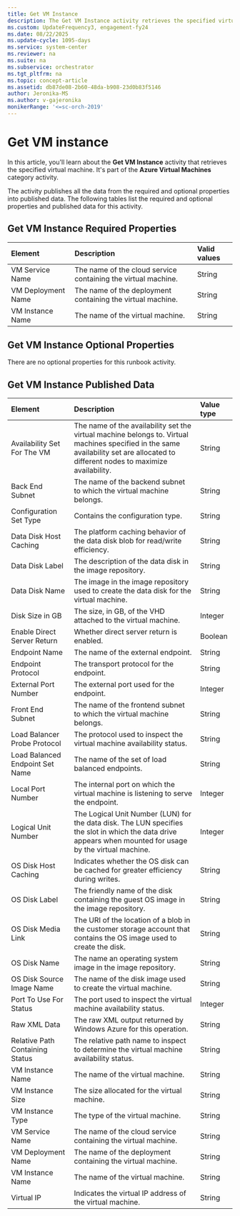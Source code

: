 ```yaml
---
title: Get VM Instance
description: The Get VM Instance activity retrieves the specified virtual machine.
ms.custom: UpdateFrequency3, engagement-fy24
ms.date: 08/22/2025
ms.update-cycle: 1095-days
ms.service: system-center
ms.reviewer: na
ms.suite: na
ms.subservice: orchestrator
ms.tgt_pltfrm: na
ms.topic: concept-article
ms.assetid: db87de08-2b60-48da-b908-23d0b83f5146
author: Jeronika-MS
ms.author: v-gajeronika
monikerRange: '<=sc-orch-2019'
---
```


# Get VM instance

In this article, you'll learn about the **Get VM Instance** activity that retrieves the specified virtual machine. It's part of the **Azure Virtual Machines** category activity.

The activity publishes all the data from the required and optional properties into published data. The following tables list the required and optional properties and published data for this activity.

## Get VM Instance Required Properties

| **Element**   | **Description**   | **Valid values** |
|:---|:---|:---|
| VM Service Name   | The name of the cloud service containing the virtual machine. | String   |
| VM Deployment Name | The name of the deployment containing the virtual machine.   | String   |
| VM Instance Name   | The name of the virtual machine.   | String   |

## Get VM Instance Optional Properties

There are no optional properties for this runbook activity.

## Get VM Instance Published Data

| **Element**   | **Description**   | **Value type** |
|:---|:---|:---|
| Availability Set For The VM   | The name of the availability set the virtual machine belongs to. Virtual machines specified in the same availability set are allocated to different nodes to maximize availability. | String   |
| Back End Subnet   | The name of the backend subnet to which the virtual machine belongs.   | String   |
| Configuration Set Type   | Contains the configuration type.   | String   |
| Data Disk Host Caching   | The platform caching behavior of the data disk blob for read/write efficiency.   | String   |
| Data Disk Label   | The description of the data disk in the image repository.   | String   |
| Data Disk Name   | The image in the image repository used to create the data disk for the virtual machine.   | String   |
| Disk Size in GB   | The size, in GB, of the VHD attached to the virtual machine.   | Integer   |
| Enable Direct Server Return   | Whether direct server return is enabled.   | Boolean   |
| Endpoint Name   | The name of the external endpoint.   | String   |
| Endpoint Protocol   | The transport protocol for the endpoint.   | String   |
| External Port Number   | The external port used for the endpoint.   | Integer   |
| Front End Subnet   | The name of the frontend subnet to which the virtual machine belongs.   | String   |
| Load Balancer Probe Protocol   | The protocol used to inspect the virtual machine availability status.   | String   |
| Load Balanced Endpoint Set Name | The name of the set of load balanced endpoints.   | String   |
| Local Port Number   | The internal port on which the virtual machine is listening to serve the endpoint.   | Integer   |
| Logical Unit Number   | The Logical Unit Number (LUN) for the data disk. The LUN specifies the slot in which the data drive appears when mounted for usage by the virtual machine.   | Integer   |
| OS Disk Host Caching   | Indicates whether the OS disk can be cached for greater efficiency during writes.   | String   |
| OS Disk Label   | The friendly name of the disk containing the guest OS image in the image repository.   | String   |
| OS Disk Media Link   | The URI of the location of a blob in the customer storage account that contains the OS image used to create the disk.   | String   |
| OS Disk Name   | The name an operating system image in the image repository.   | String   |
| OS Disk Source Image Name   | The name of the disk image used to create the virtual machine.   | String   |
| Port To Use For Status   | The port used to inspect the virtual machine availability status.   | Integer   |
| Raw XML Data   | The raw XML output returned by Windows Azure for this operation.   | String   |
| Relative Path Containing Status | The relative path name to inspect to determine the virtual machine availability status.   | String   |
| VM Instance Name   | The name of the virtual machine.   | String   |
| VM Instance Size   | The size allocated for the virtual machine.   | String   |
| VM Instance Type   | The type of the virtual machine.   | String   |
| VM Service Name   | The name of the cloud service containing the virtual machine.   | String   |
| VM Deployment Name   | The name of the deployment containing the virtual machine.   | String   |
| VM Instance Name   | The name of the virtual machine.   | String   |
| Virtual IP   | Indicates the virtual IP address of the virtual machine.   | String   |
